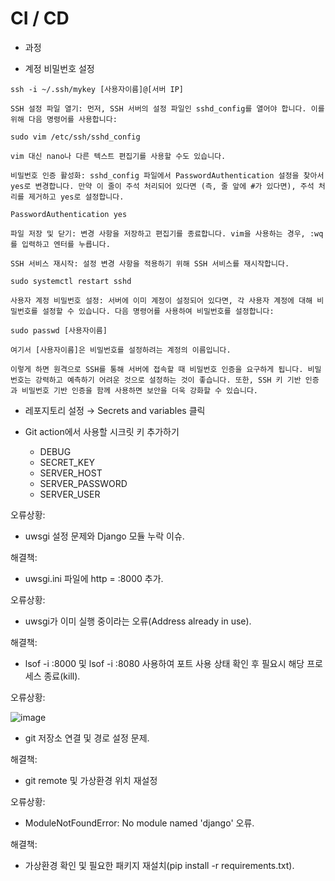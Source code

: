 # CI / CD
- 과정

- 계정 비밀번호 설정
```
ssh -i ~/.ssh/mykey [사용자이름]@[서버 IP]

SSH 설정 파일 열기: 먼저, SSH 서버의 설정 파일인 sshd_config를 열어야 합니다. 이를 위해 다음 명령어를 사용합니다:

sudo vim /etc/ssh/sshd_config

vim 대신 nano나 다른 텍스트 편집기를 사용할 수도 있습니다.

비밀번호 인증 활성화: sshd_config 파일에서 PasswordAuthentication 설정을 찾아서 yes로 변경합니다. 만약 이 줄이 주석 처리되어 있다면 (즉, 줄 앞에 #가 있다면), 주석 처리를 제거하고 yes로 설정합니다.

PasswordAuthentication yes

파일 저장 및 닫기: 변경 사항을 저장하고 편집기를 종료합니다. vim을 사용하는 경우, :wq를 입력하고 엔터를 누릅니다.

SSH 서비스 재시작: 설정 변경 사항을 적용하기 위해 SSH 서비스를 재시작합니다.

sudo systemctl restart sshd

사용자 계정 비밀번호 설정: 서버에 이미 계정이 설정되어 있다면, 각 사용자 계정에 대해 비밀번호를 설정할 수 있습니다. 다음 명령어를 사용하여 비밀번호를 설정합니다:

sudo passwd [사용자이름]

여기서 [사용자이름]은 비밀번호를 설정하려는 계정의 이름입니다.

이렇게 하면 원격으로 SSH를 통해 서버에 접속할 때 비밀번호 인증을 요구하게 됩니다. 비밀번호는 강력하고 예측하기 어려운 것으로 설정하는 것이 좋습니다. 또한, SSH 키 기반 인증과 비밀번호 기반 인증을 함께 사용하면 보안을 더욱 강화할 수 있습니다.

```

- 레포지토리 설정 → Secrets and variables 클릭

- Git action에서 사용할 시크릿 키 추가하기

    - DEBUG
    - SECRET_KEY
    - SERVER_HOST
    - SERVER_PASSWORD
    - SERVER_USER


오류상황:

- uwsgi 설정 문제와 Django 모듈 누락 이슈.


해결책:
- uwsgi.ini 파일에 http = :8000 추가.


오류상황:
- uwsgi가 이미 실행 중이라는 오류(Address already in use).


해결책:
- lsof -i :8000 및 lsof -i :8080 사용하여 포트 사용 상태 확인 후 필요시 해당 프로세스 종료(kill).


오류상황:

![image](https://github.com/maxkim77/CI/assets/141907655/ba9ef99c-1c9d-4daf-af30-67fb18c34fa0)

- git 저장소 연결 및 경로 설정 문제.


해결책:


- git remote 및 가상환경 위치 재설정


오류상황:


- ModuleNotFoundError: No module named 'django' 오류.

  
해결책:


- 가상환경 확인 및 필요한 패키지 재설치(pip install -r requirements.txt).
